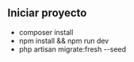 

## Iniciar proyecto

- composer install
- npm install && npm run dev
- php artisan migrate:fresh --seed


